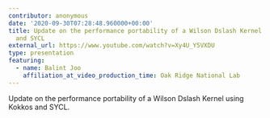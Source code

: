 ```yaml
---
contributor: anonymous
date: '2020-09-30T07:28:48.960000+00:00'
title: Update on the performance portability of a Wilson Dslash Kernel using Kokkos
  and SYCL
external_url: https://www.youtube.com/watch?v=Xy4U_Y5VXDU
type: presentation
featuring:
  - name: Balint Joo
    affiliation_at_video_production_time: Oak Ridge National Lab
---
```


Update on the performance portability of a Wilson Dslash Kernel using Kokkos and SYCL.
